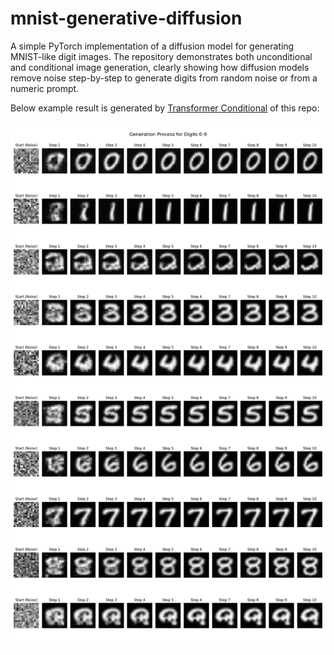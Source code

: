 # mnist-generative-diffusion
A simple PyTorch implementation of a diffusion model for generating MNIST-like digit images. The repository demonstrates both unconditional and conditional image generation, clearly showing how diffusion models remove noise step-by-step to generate digits from random noise or from a numeric prompt.

Below example result is generated by [Transformer Conditional](https://github.com/ynyeh0221/mnist-generative-diffusion/tree/main/Conditional/Transformer) of this repo:

![](https://github.com/ynyeh0221/mnist-generative-diffusion/blob/main/Conditional/Transformer/output/myplot.png)
